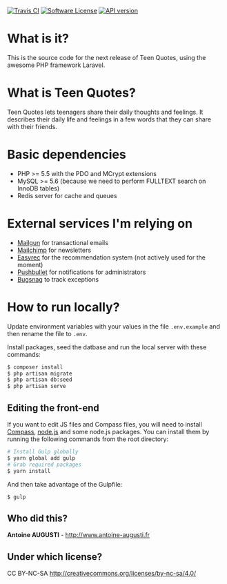 [![Travis CI](http://img.shields.io/travis/TeenQuotes/website/v3.0.svg?style=flat)](https://travis-ci.org/TeenQuotes/website)
[![Software License](http://img.shields.io/badge/License-CC%20BY--NC--SA-orange.svg?style=flat)](https://github.com/TeenQuotes/website/blob/v3.0/LICENSE.md)
[![API version](http://img.shields.io/badge/API%20version-1.0alpha-blue.svg?style=flat)](https://github.com/TeenQuotes/api-documentation)

# What is it?
This is the source code for the next release of Teen Quotes, using the awesome PHP framework Laravel.

# What is Teen Quotes?
Teen Quotes lets teenagers share their daily thoughts and feelings. It describes their daily life and feelings in a few words that they can share with their friends.

# Basic dependencies
- PHP >= 5.5 with the PDO and MCrypt extensions
- MySQL >= 5.6 (because we need to perform FULLTEXT search on InnoDB tables)
- Redis server for cache and queues

# External services I'm relying on
- [Mailgun](http://www.mailgun.com) for transactional emails
- [Mailchimp](http://mailchimp.com) for newsletters
- [Easyrec](http://easyrec.org) for the recommendation system (not actively used for the moment)
- [Pushbullet](https://www.pushbullet.com) for notifications for administrators
- [Bugsnag](https://bugsnag.com) to track exceptions

# How to run locally?
Update environment variables with your values in the file `.env.example` and then rename the file to `.env`.

Install packages, seed the datbase and run the local server with these commands:

```bash
$ composer install
$ php artisan migrate
$ php artisan db:seed
$ php artisan serve
```

## Editing the front-end
If you want to edit JS files and Compass files, you will need to install [Compass](http://compass-style.org/install/), [node.js](http://nodejs.org/) and some node.js packages. You can install them by running the following commands from the root directory:
```bash
# Install Gulp globally
$ yarn global add gulp
# Grab required packages
$ yarn install
```

And then take advantage of the Gulpfile:
```bash
$ gulp
```

## Who did this?
**Antoine AUGUSTI** - http://www.antoine-augusti.fr

## Under which license?
CC BY-NC-SA http://creativecommons.org/licenses/by-nc-sa/4.0/

